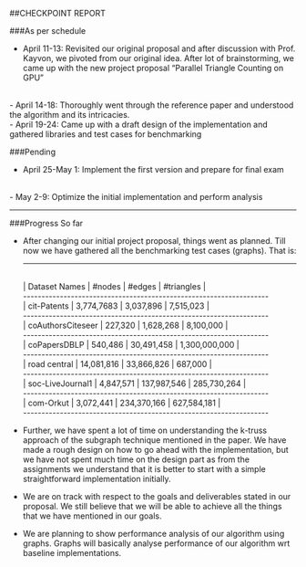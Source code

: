 ##CHECKPOINT REPORT

###As per schedule

- April 11-13: Revisited our original proposal and after discussion with Prof.
  Kayvon, we pivoted from our original idea. After lot of brainstorming, we came
  up with the new project proposal “Parallel Triangle Counting on GPU”
<br>
- April 14-18: Thoroughly went through the reference paper and understood the
  algorithm and its intricacies.
<br>
- April 19-24: Came up with a draft design of the implementation and gathered
  libraries and test cases for benchmarking
<br>

###Pending

- April 25-May 1: Implement the first version and prepare for final exam
<br>
- May 2-9: Optimize the initial implementation and perform analysis
<br>

---

###Progress So far
- After changing our initial project proposal, things went as planned. Till now
  we have gathered all the benchmarking test cases (graphs). That is:

  -------------------------------------------------------------------
  <br>
  | Dataset Names       |   #nodes    |   #edges    |   #triangles  |
  <br>
  -------------------------------------------------------------------
  <br>
  | cit-Patents         |  3,774,7683 |   3,037,896 |   7,515,023   |
  <br>
  -------------------------------------------------------------------
  <br>
  | coAuthorsCiteseer   |   227,320   |   1,628,268 |   8,100,000   |
  <br>
  -------------------------------------------------------------------
  <br>
  | coPapersDBLP        |   540,486   |  30,491,458 | 1,300,000,000 |
  <br>
  -------------------------------------------------------------------
  <br>
  | road central        | 14,081,816  |  33,866,826 |    687,000    |
  <br>
  -------------------------------------------------------------------
  <br>
  | soc-LiveJournal1    |   4,847,571 | 137,987,546 |   285,730,264 |
  <br>
  -------------------------------------------------------------------
  <br>
  | com-Orkut           |   3,072,441 | 234,370,166 |   627,584,181 |
  <br>
  -------------------------------------------------------------------
  <br>


- Further, we have spent a lot of time on understanding the k-truss approach of
  the subgraph technique mentioned in the paper. We have made a rough design on
  how to go ahead with the implementation, but we have not spent much time on
  the design part as from the assignments we understand that it is better to
  start with a simple straightforward implementation initially. 

- We are on track with respect to the goals and deliverables stated in our
  proposal. We still believe that we will be able to achieve all the things that
  we have mentioned in our goals. 

- We are planning to show performance analysis of our algorithm using graphs.
  Graphs will basically analyse performance of our algorithm wrt baseline
  implementations.
